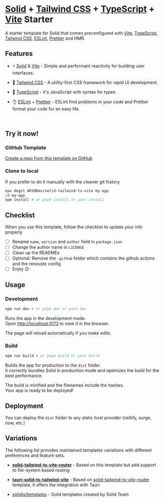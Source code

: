 # [Solid](https://solidjs.com) + [Tailwind CSS](https://tailwindcss.com) + [TypeScript](https://www.typescriptlang.org) + [Vite](https://vitejs.dev) Starter

A starter template for Solid that comes preconfigured with [Vite](https://vitejs.dev),
[TypeScript](https://www.typescriptlang.org), [Tailwind CSS](https://tailwindcss.com), [ESLint](https://eslint.org), [Prettier](https://prettier.io) and HMR.

## Features

- ⚡️ [Solid](https://solidjs.com) & [Vite](https://vitejs.dev) - Simple and performant reactivity for building user interfaces.

- 🎨 [Tailwind CSS](https://tailwindcss.com) - A utility-first CSS framework for rapid UI development.

- 💪 [TypeScript](https://www.typescriptlang.org) - it's JavaScript with syntax for types.

- 👌 [ESLint](https://eslint.org) + [Prettier](https://prettier.io) - ESLint find problems in your code and Prettier format your code for an easy life.

<br>

## Try it now!

### GitHub Template

[Create a repo from this template on GitHub](https://github.com/AR10Dev/solid-tailwind-ts-vite/generate)

### Clone to local

If you prefer to do it manually with the cleaner git history

```bash
npx degit AR10Dev/solid-tailwind-ts-vite my-app
cd my-app
npm install # or pnpm install or yarn install
```

## Checklist

When you use this template, follow the checklist to update your info properly

- [ ] Rename `name`, `version` and `author` field in `package.json`
- [ ] Change the author name in `LICENSE`
- [ ] Clean up the READMEs
- [ ] Optional: Remove the `.github` folder which contains the github actions and the renovate config
- [ ] Enjoy 😉

## Usage

### Development

```bash
npm run dev # or pnpm dev or yarn dev
```

Runs the app in the development mode.<br>
Open [http://localhost:5173](http://localhost:5173) to view it in the browser.

The page will reload automatically if you make edits.<br>

### Build

```bash
npm run build # or pnpm build or yarn build
```

Builds the app for production to the `dist` folder.<br>
It correctly bundles Solid in production mode and optimizes the build for the best performance.

The build is minified and the filenames include the hashes.<br>
Your app is ready to be deployed!

## Deployment

You can deploy the `dist` folder to any static host provider (netlify, surge, now, etc.)


## Variations

The following list provides maintained templates variations with different preferences and feature sets.

- [**solid-tailwind-ts-vite-router**](https://github.com/AR10Dev/solid-tailwind-ts-vite-router) - Based on this template but add support to file-system based routing

- [**tauri-solid-ts-tailwind-vite**](https://github.com/AR10Dev/tauri-solid-ts-tailwind-vite) - Based on [solid-tailwind-ts-vite-router](https://github.com/AR10Dev/solid-tailwind-ts-vite-router) template, it offers the integration with Tauri

- [solidjs/templates](https://github.com/solidjs/templates) - Solid templates created by Solid Team
